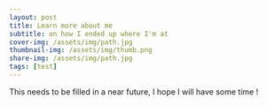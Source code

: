 ```yaml
---
layout: post
title: Learn more about me
subtitle: on how I ended up where I'm at
cover-img: /assets/img/path.jpg
thumbnail-img: /assets/img/thumb.png
share-img: /assets/img/path.jpg
tags: [test]
---
```


This needs to be filled in a near future, I hope I will have some time !
